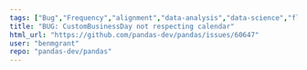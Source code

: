 ```yaml
---
tags: ["Bug","Frequency","alignment","data-analysis","data-science","flexible","pandas","python"]
title: "BUG: CustomBusinessDay not respecting calendar"
html_url: "https://github.com/pandas-dev/pandas/issues/60647"
user: "benmgrant"
repo: "pandas-dev/pandas"
---
```


